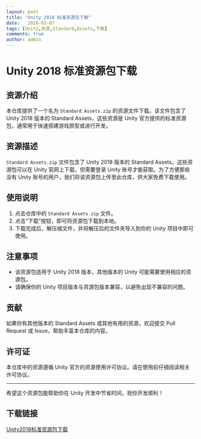 ```yaml
---
layout: post
title: "Unity 2018 标准资源包下载"
date:   2020-03-07
tags: [Unity,资源,Standard,Assets,下载]
comments: true
author: admin
---
```

# Unity 2018 标准资源包下载

## 资源介绍

本仓库提供了一个名为 `Standard Assets.zip` 的资源文件下载。该文件包含了 Unity 2018 版本的 Standard Assets，这些资源是 Unity 官方提供的标准资源包，通常用于快速搭建游戏原型或进行开发。

## 资源描述

`Standard Assets.zip` 文件包含了 Unity 2018 版本的 Standard Assets。这些资源包可以在 Unity 官网上下载，但需要登录 Unity 账号才能获取。为了方便那些没有 Unity 账号的用户，我们将该资源包上传至此仓库，供大家免费下载使用。

## 使用说明

1. 点击仓库中的 `Standard Assets.zip` 文件。
2. 点击“下载”按钮，即可将资源包下载到本地。
3. 下载完成后，解压缩文件，并将解压后的文件夹导入到你的 Unity 项目中即可使用。

## 注意事项

- 该资源包适用于 Unity 2018 版本，其他版本的 Unity 可能需要使用相应的资源包。
- 请确保你的 Unity 项目版本与资源包版本兼容，以避免出现不兼容的问题。

## 贡献

如果你有其他版本的 Standard Assets 或其他有用的资源，欢迎提交 Pull Request 或 Issue，帮助丰富本仓库的内容。

## 许可证

本仓库中的资源遵循 Unity 官方的资源使用许可协议。请在使用前仔细阅读相关许可协议。

---

希望这个资源包能帮助你在 Unity 开发中节省时间，祝你开发顺利！

## 下载链接

[Unity2018标准资源包下载](https://pan.quark.cn/s/f2a09e610a14)